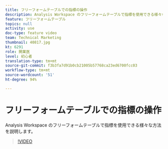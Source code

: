 ```yaml
---
title: フリーフォームテーブルでの指標の操作
description: Analysis Workspace のフリーフォームテーブルで指標を使用できる様々な方法を説明します。
feature: フリーフォームテーブル
topics: null
activity: use
doc-type: feature video
team: Technical Marketing
thumbnail: 40817.jpg
kt: 6291
role: 開業医
level: 初心者
translation-type: tm+mt
source-git-commit: f3b3fa7d91b0cb21005b57768ca23ed6700fcc03
workflow-type: tm+mt
source-wordcount: '51'
ht-degree: 94%

---
```



# フリーフォームテーブルでの指標の操作

Analysis Workspace のフリーフォームテーブルで指標を使用できる様々な方法を説明します。

>[!VIDEO](https://video.tv.adobe.com/v/40817/?quality=12&learn=on)
